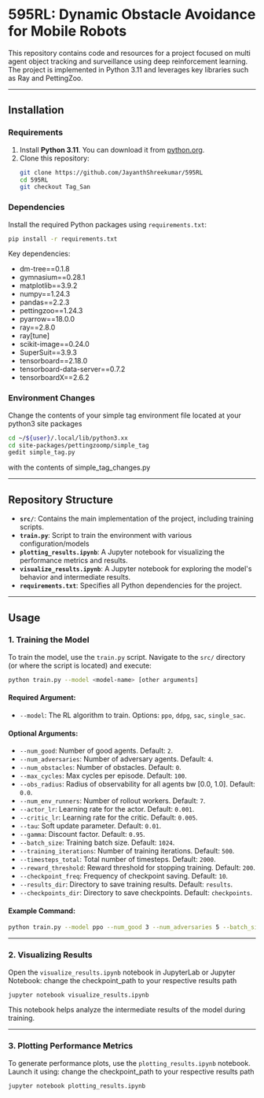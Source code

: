 # 595RL: Dynamic Obstacle Avoidance for Mobile Robots

This repository contains code and resources for a project focused on multi agent object tracking and surveillance using deep reinforcement learning. The project is implemented in Python 3.11 and leverages key libraries such as Ray and PettingZoo.

---

## Installation

### Requirements
1. Install **Python 3.11**. You can download it from [python.org](https://www.python.org).
2. Clone this repository:
   ```bash
   git clone https://github.com/JayanthShreekumar/595RL
   cd 595RL
   git checkout Tag_San
   ```

### Dependencies
Install the required Python packages using `requirements.txt`:
```bash
pip install -r requirements.txt
```

Key dependencies:
- dm-tree==0.1.8
- gymnasium==0.28.1
- matplotlib==3.9.2
- numpy==1.24.3
- pandas==2.2.3
- pettingzoo==1.24.3
- pyarrow==18.0.0
- ray==2.8.0
- ray[tune]
- scikit-image==0.24.0
- SuperSuit==3.9.3
- tensorboard==2.18.0
- tensorboard-data-server==0.7.2
- tensorboardX==2.6.2


### Environment Changes

Change the contents of your simple tag environment file located at your python3 site packages

```bash
cd ~/${user}/.local/lib/python3.xx
cd site-packages/pettingzoomp/simple_tag
gedit simple_tag.py
```

with the contents of simple_tag_changes.py



---

## Repository Structure

- **`src/`**: Contains the main implementation of the project, including training scripts.
- **`train.py`**: Script to train the environment with various configuration/models
- **`plotting_results.ipynb`**: A Jupyter notebook for visualizing the performance metrics and results.
- **`visualize_results.ipynb`**: A Jupyter notebook for exploring the model's behavior and intermediate results.
- **`requirements.txt`**: Specifies all Python dependencies for the project.



---



## Usage

### 1. Training the Model
To train the model, use the `train.py` script. Navigate to the `src/` directory (or where the script is located) and execute:

```bash
python train.py --model <model-name> [other arguments]
```

#### Required Argument:
- `--model`: The RL algorithm to train. Options: `ppo`, `ddpg`, `sac`, `single_sac`.

#### Optional Arguments:
- `--num_good`: Number of good agents. Default: `2`.
- `--num_adversaries`: Number of adversary agents. Default: `4`.
- `--num_obstacles`: Number of obstacles. Default: `0`.
- `--max_cycles`: Max cycles per episode. Default: `100`.
- `--obs_radius`: Radius of observability for all agents bw [0.0, 1.0]. Default: `0.0`.
- `--num_env_runners`: Number of rollout workers. Default: `7`.
- `--actor_lr`: Learning rate for the actor. Default: `0.001`.
- `--critic_lr`: Learning rate for the critic. Default: `0.005`.
- `--tau`: Soft update parameter. Default: `0.01`.
- `--gamma`: Discount factor. Default: `0.95`.
- `--batch_size`: Training batch size. Default: `1024`.
- `--training_iterations`: Number of training iterations. Default: `500`.
- `--timesteps_total`: Total number of timesteps. Default: `2000`.
- `--reward_threshold`: Reward threshold for stopping training. Default: `200`.
- `--checkpoint_freq`: Frequency of checkpoint saving. Default: `10`.
- `--results_dir`: Directory to save training results. Default: `results`.
- `--checkpoints_dir`: Directory to save checkpoints. Default: `checkpoints`.

#### Example Command:
```bash
python train.py --model ppo --num_good 3 --num_adversaries 5 --batch_size 2048
```


---


### 2. Visualizing Results
Open the `visualize_results.ipynb` notebook in JupyterLab or Jupyter Notebook:
change the checkpoint_path to your respective results path

```bash
jupyter notebook visualize_results.ipynb
```

This notebook helps analyze the intermediate results of the model during training.


---

### 3. Plotting Performance Metrics
To generate performance plots, use the `plotting_results.ipynb` notebook. Launch it using:
change the checkpoint_path to your respective results path

```bash
jupyter notebook plotting_results.ipynb
```
